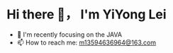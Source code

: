 # Hi there 👋， I'm YiYong Lei

- 👀 I'm recently focusing on the JAVA
- 📫 How to reach me: m13594636964@163.com
